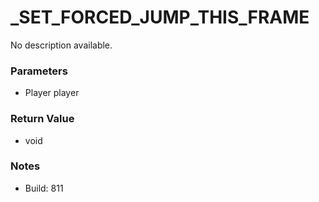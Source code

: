 # _SET_FORCED_JUMP_THIS_FRAME

No description available.

### Parameters
* Player player

### Return Value
* void

### Notes
* Build: 811

